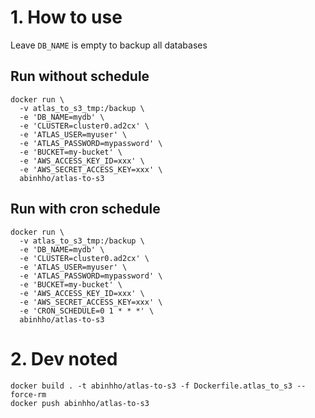 # 1. How to use
Leave `DB_NAME` is empty to backup all databases

## Run without schedule
```
docker run \
  -v atlas_to_s3_tmp:/backup \
  -e 'DB_NAME=mydb' \
  -e 'CLUSTER=cluster0.ad2cx' \
  -e 'ATLAS_USER=myuser' \
  -e 'ATLAS_PASSWORD=mypassword' \
  -e 'BUCKET=my-bucket' \
  -e 'AWS_ACCESS_KEY_ID=xxx' \
  -e 'AWS_SECRET_ACCESS_KEY=xxx' \
  abinhho/atlas-to-s3
```

## Run with cron schedule

```
docker run \
  -v atlas_to_s3_tmp:/backup \
  -e 'DB_NAME=mydb' \
  -e 'CLUSTER=cluster0.ad2cx' \
  -e 'ATLAS_USER=myuser' \
  -e 'ATLAS_PASSWORD=mypassword' \
  -e 'BUCKET=my-bucket' \
  -e 'AWS_ACCESS_KEY_ID=xxx' \
  -e 'AWS_SECRET_ACCESS_KEY=xxx' \
  -e 'CRON_SCHEDULE=0 1 * * *' \
  abinhho/atlas-to-s3
```

# 2. Dev noted

```
docker build . -t abinhho/atlas-to-s3 -f Dockerfile.atlas_to_s3 --force-rm
docker push abinhho/atlas-to-s3
```
